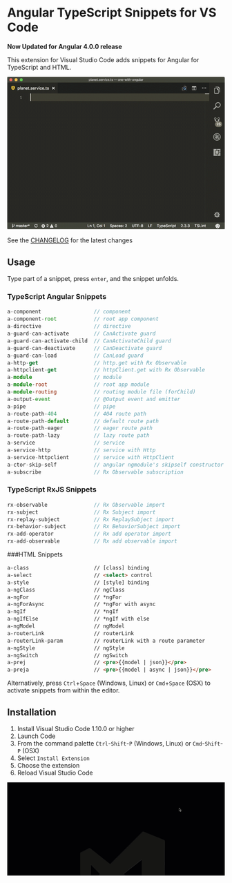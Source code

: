 # Angular TypeScript Snippets for VS Code

**Now Updated for Angular 4.0.0 release**

This extension for Visual Studio Code adds snippets for Angular for TypeScript and HTML.

![Use Extension](images/use-extension-1.gif)

See the [CHANGELOG](CHANGELOG.md) for the latest changes

## Usage
Type part of a snippet, press `enter`, and the snippet unfolds.

### TypeScript Angular Snippets
```typescript
a-component                 // component
a-component-root            // root app component
a-directive                 // directive
a-guard-can-activate        // CanActivate guard
a-guard-can-activate-child  // CanActivateChild guard
a-guard-can-deactivate      // CanDeactivate guard
a-guard-can-load            // CanLoad guard
a-http-get                  // http.get with Rx Observable
a-httpclient-get            // httpClient.get with Rx Observable
a-module                    // module
a-module-root               // root app module
a-module-routing            // routing module file (forChild)
a-output-event              // @Output event and emitter
a-pipe                      // pipe
a-route-path-404            // 404 route path
a-route-path-default        // default route path
a-route-path-eager          // eager route path
a-route-path-lazy           // lazy route path
a-service                   // service
a-service-http              // service with Http
a-service-httpclient        // service with HttpClient
a-ctor-skip-self            // angular ngmodule's skipself constructor
a-subscribe                 // Rx Observable subscription
```

### TypeScript RxJS Snippets
```typescript
rx-observable               // Rx Observable import
rx-subject                  // Rx Subject import
rx-replay-subject           // Rx ReplaySubject import
rx-behavior-subject         // Rx BehaviorSubject import
rx-add-operator             // Rx add operator import
rx-add-observable           // Rx add observable import
```

###HTML Snippets
```html
a-class                     // [class] binding
a-select                    // <select> control
a-style                     // [style] binding
a-ngClass                   // ngClass
a-ngFor                     // *ngFor
a-ngForAsync                // *ngFor with async
a-ngIf                      // *ngIf
a-ngIfElse                  // *ngIf with else
a-ngModel                   // ngModel
a-routerLink                // routerLink
a-routerLink-param          // routerLink with a route parameter
a-ngStyle                   // ngStyle
a-ngSwitch                  // ngSwitch
a-prej                      // <pre>{{model | json}}</pre>
a-preja                     // <pre>{{model | async | json}}</pre>
```

Alternatively, press `Ctrl`+`Space` (Windows, Linux) or `Cmd`+`Space` (OSX) to activate snippets from within the editor.

## Installation

1. Install Visual Studio Code 1.10.0 or higher
2. Launch Code
3. From the command palette `Ctrl`-`Shift`-`P` (Windows, Linux) or `Cmd`-`Shift`-`P` (OSX)
4. Select `Install Extension`
5. Choose the extension
6. Reload Visual Studio Code

![Install Extension](images/install-extension.gif)
